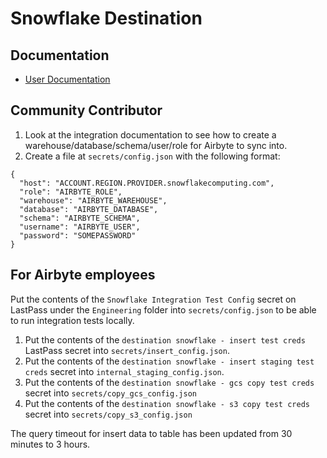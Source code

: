 # Snowflake Destination

## Documentation
* [User Documentation](https://docs.airbyte.io/integrations/destinations/snowflake)

## Community Contributor
1. Look at the integration documentation to see how to create a warehouse/database/schema/user/role for Airbyte to sync into.
1. Create a file at `secrets/config.json` with the following format:
```
{
  "host": "ACCOUNT.REGION.PROVIDER.snowflakecomputing.com",
  "role": "AIRBYTE_ROLE",
  "warehouse": "AIRBYTE_WAREHOUSE",
  "database": "AIRBYTE_DATABASE",
  "schema": "AIRBYTE_SCHEMA",
  "username": "AIRBYTE_USER",
  "password": "SOMEPASSWORD"
}
```

## For Airbyte employees
Put the contents of the `Snowflake Integration Test Config` secret on LastPass under the `Engineering` folder into `secrets/config.json` to be able to run integration tests locally.

1. Put the contents of the `destination snowflake - insert test creds` LastPass secret into `secrets/insert_config.json`.
1. Put the contents of the `destination snowflake - insert staging test creds` secret into `internal_staging_config.json`.
1. Put the contents of the `destination snowflake - gcs copy test creds` secret into `secrets/copy_gcs_config.json`
1. Put the contents of the `destination snowflake - s3 copy test creds` secret into `secrets/copy_s3_config.json`

The query timeout for insert data to table has been updated from 30 minutes to 3 hours.

